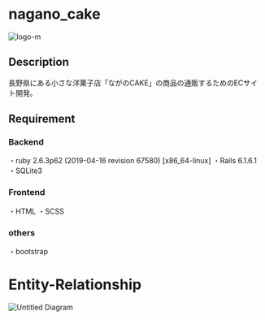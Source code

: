 # nagano_cake
![logo-m](https://user-images.githubusercontent.com/106795266/180699711-b76a2525-8cb3-4699-8765-ca723b39a42a.png)

## Description
長野県にある小さな洋菓子店「ながのCAKE」の商品の通販するためのECサイト開発。

## Requirement
### Backend
・ruby 2.6.3p62 (2019-04-16 revision 67580) [x86_64-linux]
・Rails 6.1.6.1
・SQLite3

### Frontend
・HTML
・SCSS

### others
・bootstrap

# Entity-Relationship

![Untitled Diagram](https://user-images.githubusercontent.com/106795266/180702405-3121eb88-aa41-4ca3-9fd5-e06709ae336d.jpg)
